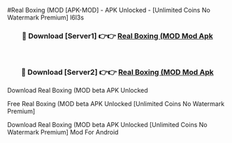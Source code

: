 #Real Boxing (MOD [APK-MOD] - APK Unlocked - [Unlimited Coins No Watermark Premium] l6l3s



<div align="center">

<h3>🔴 Download [Server1] 👉👉 <a href="https://momento.my/?title=Real_Boxing_(MOD">Real Boxing (MOD Mod Apk</a></h3><br>

<h3>🔴 Download [Server2] 👉👉 <a href="https://momento.my/?title=Real_Boxing_(MOD">Real Boxing (MOD Mod Apk</a></h3>
</div>



Download Real Boxing (MOD beta APK Unlocked

Free Real Boxing (MOD beta APK Unlocked [Unlimited Coins No Watermark Premium]

Download Real Boxing (MOD beta APK Unlocked [Unlimited Coins No Watermark Premium] Mod For Android
